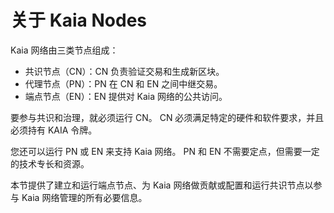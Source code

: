 # 关于 Kaia Nodes

Kaia 网络由三类节点组成：

- 共识节点（CN）：CN 负责验证交易和生成新区块。
- 代理节点（PN）：PN 在 CN 和 EN 之间中继交易。
- 端点节点（EN）：EN 提供对 Kaia 网络的公共访问。

要参与共识和治理，就必须运行 CN。 CN 必须满足特定的硬件和软件要求，并且必须持有 KAIA 令牌。

您还可以运行 PN 或 EN 来支持 Kaia 网络。 PN 和 EN 不需要定点，但需要一定的技术专长和资源。

本节提供了建立和运行端点节点、为 Kaia 网络做贡献或配置和运行共识节点以参与 Kaia 网络管理的所有必要信息。